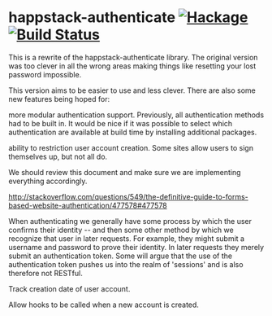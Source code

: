 happstack-authenticate [![Hackage](https://img.shields.io/hackage/v/happstack-authenticate.svg)](https://hackage.haskell.org/package/happstack-authenticate) [![Build Status](https://api.travis-ci.com/Happstack/happstack-authenticate.svg?branch=master)](https://travis-ci.com/Happstack/happstack-authenticate)
=========

This is a rewrite of the happstack-authenticate library. The original version was too clever in all the wrong areas making things like resetting your lost password impossible.

This version aims to be easier to use and less clever. There are also some new features being hoped for:

more modular authentication support. Previously, all authentication methods had to be built in. It would be nice if it was possible to select which authentication are available at build time by installing additional packages.

ability to restriction user account creation. Some sites allow users to sign themselves up, but not all do.

We should review this document and make sure we are implementing everything accordingly.

http://stackoverflow.com/questions/549/the-definitive-guide-to-forms-based-website-authentication/477578#477578

When authenticating we generally have some process by which the user confirms their identity -- and then some other method by which we recognize that user in later requests. For example, they might submit a username and password to prove their identity. In later requests they merely submit an authentication token. Some will argue that the use of the authentication token pushes us into the realm of 'sessions' and is also therefore not RESTful.

Track creation date of user account.

Allow hooks to be called when a new account is created.

